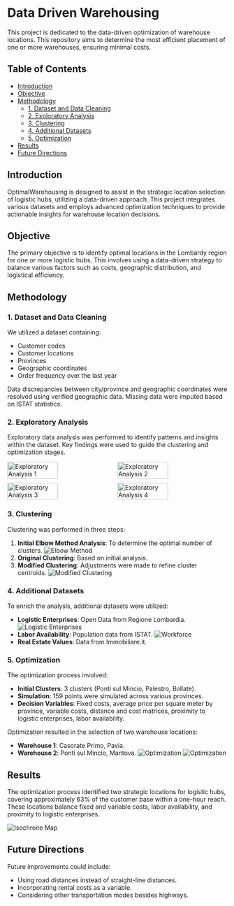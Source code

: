 # Data Driven Warehousing
This project is dedicated to the data-driven optimization of warehouse locations. This repository aims to determine the most efficient placement of one or more warehouses, ensuring minimal costs.

## Table of Contents

- [Introduction](#introduction)
- [Objective](#objective)
- [Methodology](#methodology)
  - [1. Dataset and Data Cleaning](#1-dataset-and-data-cleaning)
  - [2. Exploratory Analysis](#2-exploratory-analysis)
  - [3. Clustering](#3-clustering)
  - [4. Additional Datasets](#4-additional-datasets)
  - [5. Optimization](#5-optimization)
- [Results](#results)
- [Future Directions](#future-directions)

## Introduction

OptimalWarehousing is designed to assist in the strategic location selection of logistic hubs, utilizing a data-driven approach. This project integrates various datasets and employs advanced optimization techniques to provide actionable insights for warehouse location decisions.

## Objective

The primary objective is to identify optimal locations in the Lombardy region for one or more logistic hubs. This involves using a data-driven strategy to balance various factors such as costs, geographic distribution, and logistical efficiency.

## Methodology

### 1. Dataset and Data Cleaning

We utilized a dataset containing:
- Customer codes
- Customer locations
- Provinces
- Geographic coordinates
- Order frequency over the last year

Data discrepancies between city/province and geographic coordinates were resolved using verified geographic data. Missing data were imputed based on ISTAT statistics.


### 2. Exploratory Analysis

Exploratory data analysis was performed to identify patterns and insights within the dataset. Key findings were used to guide the clustering and optimization stages.
<div style="display: flex; flex-wrap: wrap; gap: 10px;">
    <img src="images/Ex_Analysis1.png" alt="Exploratory Analysis 1" style="width: 48%; height: auto;">
    <img src="images/Ex_Analysis2.png" alt="Exploratory Analysis 2" style="width: 48%; height: auto;">
    <img src="images/Ex_Analysis3.png" alt="Exploratory Analysis 3" style="width: 48%; height: auto;">
    <img src="images/Ex_Analysis4.png" alt="Exploratory Analysis 4" style="width: 48%; height: auto;">
</div>

### 3. Clustering

Clustering was performed in three steps:
1. **Initial Elbow Method Analysis**: To determine the optimal number of clusters.
  ![Elbow Method](images/Elbow.png)
2. **Original Clustering**: Based on initial analysis.
3. **Modified Clustering**: Adjustments were made to refine cluster centroids.
   ![Modified Clustering](images/Modified_Clusters.png)

### 4. Additional Datasets

To enrich the analysis, additional datasets were utilized:
- **Logistic Enterprises**: Open Data from Regione Lombardia.
  ![Logistic Enterprises](images/Logistic_Companies.png)
- **Labor Availability**: Population data from ISTAT.
  ![Workforce](images/Workforce.png)
- **Real Estate Values**: Data from Immobiliare.it.

### 5. Optimization

The optimization process involved:
- **Initial Clusters**: 3 clusters (Ponti sul Mincio, Palestro, Bollate).
- **Simulation**: 159 points were simulated across various provinces.
- **Decision Variables**: Fixed costs, average price per square meter by province, variable costs, distance and cost matrices, proximity to logistic enterprises, labor availability.

Optimization resulted in the selection of two warehouse locations:
- **Warehouse 1**: Casorate Primo, Pavia.
- **Warehouse 2**: Ponti sul Mincio, Mantova.
![Optimization](images/Warehouse_Location.png)
![Optimization](images/Warehouse_Distribution.png)

## Results

The optimization process identified two strategic locations for logistic hubs, covering approximately 63% of the customer base within a one-hour reach. These locations balance fixed and variable costs, labor availability, and proximity to logistic enterprises.

![Isochrone Map](images/Isochrone.png)

## Future Directions

Future improvements could include:
- Using road distances instead of straight-line distances.
- Incorporating rental costs as a variable.
- Considering other transportation modes besides highways.
